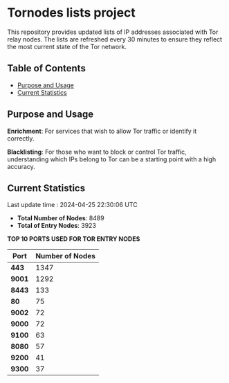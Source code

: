 # Tornodes lists project

This repository provides updated lists of IP addresses associated with Tor relay nodes. The lists are refreshed every 30 minutes to ensure they reflect the most current state of the Tor network.

## Table of Contents

- [Purpose and Usage](#purpose-and-usage)
- [Current Statistics](#current-statistics)


## Purpose and Usage

**Enrichment**: For services that wish to allow Tor traffic or identify it correctly.

**Blacklisting**: For those who want to block or control Tor traffic, understanding which IPs belong to Tor can be a starting point with a high accuracy.

## Current Statistics

Last update time : 2024-04-25 22:30:06 UTC

- **Total Number of Nodes**: 8489
- **Total of Entry Nodes**: 3923

**TOP 10 PORTS USED FOR TOR ENTRY NODES**

| **Port** | **Number of Nodes** |
|------|-----------------|
| **443**   | 1347  |
| **9001**   | 1292  |
| **8443**   | 133  |
| **80**   | 75  |
| **9002**   | 72  |
| **9000**   | 72  |
| **9100**   | 63  |
| **8080**   | 57  |
| **9200**   | 41  |
| **9300**   | 37  |

